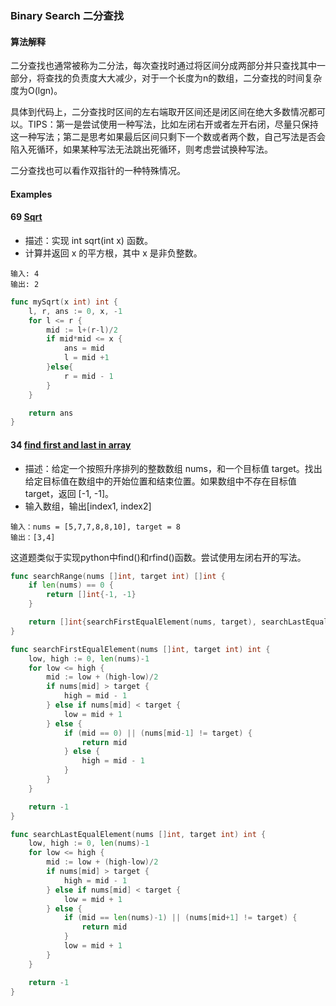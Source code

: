 ### Binary Search 二分查找

#### 算法解释
二分查找也通常被称为二分法，每次查找时通过将区间分成两部分并只查找其中一部分，将查找的负责度大大减少，对于一个长度为n的数组，二分查找的时间复杂度为O(lgn)。

具体到代码上，二分查找时区间的左右端取开区间还是闭区间在绝大多数情况都可以。TIPS：第一是尝试使用一种写法，比如左闭右开或者左开右闭，尽量只保持这一种写法；第二是思考如果最后区间只剩下一个数或者两个数，自己写法是否会陷入死循环，如果某种写法无法跳出死循环，则考虑尝试换种写法。

二分查找也可以看作双指针的一种特殊情况。

#### Examples
#### 69 [Sqrt](https://leetcode-cn.com/problems/sqrtx/)
* 描述：实现 int sqrt(int x) 函数。
* 计算并返回 x 的平方根，其中 x 是非负整数。

```
输入: 4
输出: 2
```

```go
func mySqrt(x int) int {
    l, r, ans := 0, x, -1
    for l <= r {
        mid := l+(r-l)/2
        if mid*mid <= x {
            ans = mid
            l = mid +1
        }else{
            r = mid - 1
        }
    }

    return ans
}
```


#### 34 [find first and last in array](https://leetcode-cn.com/problems/find-first-and-last-position-of-element-in-sorted-array/)
* 描述：给定一个按照升序排列的整数数组 nums，和一个目标值 target。找出给定目标值在数组中的开始位置和结束位置。如果数组中不存在目标值 target，返回 [-1, -1]。
* 输入数组，输出[index1, index2]

```
输入：nums = [5,7,7,8,8,10], target = 8
输出：[3,4]
```

这道题类似于实现python中find()和rfind()函数。尝试使用左闭右开的写法。

```go
func searchRange(nums []int, target int) []int {
    if len(nums) == 0 {
        return []int{-1, -1}
    }

    return []int{searchFirstEqualElement(nums, target), searchLastEqualElement(nums, target)}
}

func searchFirstEqualElement(nums []int, target int) int {
    low, high := 0, len(nums)-1
    for low <= high {
        mid := low + (high-low)/2
        if nums[mid] > target {
            high = mid - 1
        } else if nums[mid] < target {
            low = mid + 1
        } else {
            if (mid == 0) || (nums[mid-1] != target) {
                return mid
            } else {
                high = mid - 1
            }
        }
    }

    return -1
}

func searchLastEqualElement(nums []int, target int) int {
    low, high := 0, len(nums)-1
    for low <= high {
        mid := low + (high-low)/2
        if nums[mid] > target {
            high = mid - 1
        } else if nums[mid] < target {
            low = mid + 1
        } else {
            if (mid == len(nums)-1) || (nums[mid+1] != target) {
                return mid
            }
            low = mid + 1
        }
    }

    return -1
}
```
